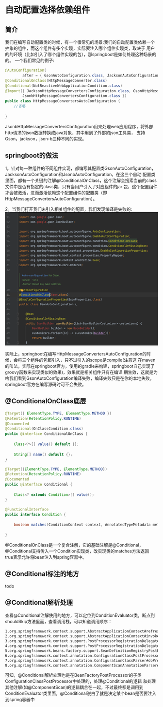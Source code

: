 # 自动配置选择依赖组件
## 简介
我们在编写自动配置类的时候，有一个很常见的场景:我们的自动配置类依赖一个抽象的组件，而这个组件有多个实现，实际要注入哪个组件实现类，取决于
用户的的环境（比如引入了哪个组件实现的包），那springboot是如何处理这种场景的的。
一个我们常见的例子:
```java
@AutoConfiguration(
		after = { GsonAutoConfiguration.class, JacksonAutoConfiguration.class, JsonbAutoConfiguration.class })
@ConditionalOnClass(HttpMessageConverter.class)
@Conditional(NotReactiveWebApplicationCondition.class)
@Import({ JacksonHttpMessageConvertersConfiguration.class, GsonHttpMessageConvertersConfiguration.class,
		JsonbHttpMessageConvertersConfiguration.class })
public class HttpMessageConvertersAutoConfiguration {
    //省略

}
```
JsonbHttpMessageConvertersConfiguration用来处理web应用程序，将外部http请求的json数据转换成java对象，其中用到了外部的json工具类，
支持Gson，jackson，json-b三种不同的实现。

## springboot的做法
1。针对每一种组件的不同组件实现，都编写其配置类GsonAutoConfiguration，JacksonAutoConfiguration和JsonbAutoConfiguration，在这三个自动
配置类里面，都有一个关键的注解@ConditionalOnClass，这个注解会搜索当前的class文件中是否有指定的class类，只有当用户引入了对应组件的jar
包，这个配置组件才会被激活，进而激活依赖这个配置组件的配置类（即HttpMessageConvertersAutoConfiguration）。

2。当我们打开我们未引入相关组件的配置，我们发现编译是失败的:
![org.springframework.boot.autoconfigure.gson.GsonAutoConfiguration](../../img/GsonAutoConfiguration.png)

实际上，springboot在编写HttpMessageConvertersAutoConfiguration的时候，会将三个组件的包都引入，只不过引入的scope是compile(注意这
在maven的叫法，实际在springboot官方，使用的gradle来构建，springboot自己实现了groovy函数来实现类似的效果)，效果就是相关组件只有在编译
期生效，这就是为啥我们看到GsonAutoConfiguration编译失败，编译失败只是在你的本地失败，springboot官方在编写源码时可不会失败。

## @ConditionalOnClass底层
```java
@Target({ ElementType.TYPE, ElementType.METHOD })
@Retention(RetentionPolicy.RUNTIME)
@Documented
@Conditional(OnClassCondition.class)
public @interface ConditionalOnClass {
    
	Class<?>[] value() default {};
    
	String[] name() default {};
}
```
```java
@Target({ElementType.TYPE, ElementType.METHOD})
@Retention(RetentionPolicy.RUNTIME)
@Documented
public @interface Conditional {
    
	Class<? extends Condition>[] value();
}
```
```java
@FunctionalInterface
public interface Condition {
    
	boolean matches(ConditionContext context, AnnotatedTypeMetadata metadata);

}
```
@ConditionalOnClass是一个复合注解，它的基础注解是@Conditional，@Conditional支持传入一个Condition实现类，改实现类的matches方法返回
true表示允许将bean注入到spring容器中。

## @Conditional标注的地方
todo

## @Conditional解析处理
查看@Conditional注解使用的地方，可以定位到ConditionEvaluator类，断点到shouldSkip方法里面，查看调用栈，可以知道调用顺序：
```text
1.org.springframework.context.support.AbstractApplicationContext#refresh
2.org.springframework.context.support.AbstractApplicationContext#invokeBeanFactoryPostProcessors
3.org.springframework.context.support.PostProcessorRegistrationDelegate#invokeBeanFactoryPostProcessors
4.org.springframework.context.support.PostProcessorRegistrationDelegate#invokeBeanDefinitionRegistryPostProcessors
5.org.springframework.beans.factory.support.BeanDefinitionRegistryPostProcessor#postProcessBeanDefinitionRegistry
6.org.springframework.context.annotation.ConfigurationClassPostProcessor#processConfigBeanDefinitions
7.org.springframework.context.annotation.ConfigurationClassParser#doProcessConfigurationClass
8.org.springframework.context.annotation.ComponentScanAnnotationParser#parse
```
可知，@Conditional解析处理也是在BeanFactoryPostProcessor的子类ConfigurationClassPostProcessor中处理的，处理@Conditional的逻辑
和处理其他注解(如@ComponentScan)的逻辑耦合在一起，不过最终都是调用到ConditionEvaluator类里面，@Conditional说白了就是决定某个bean是否要注入到spring容器中
